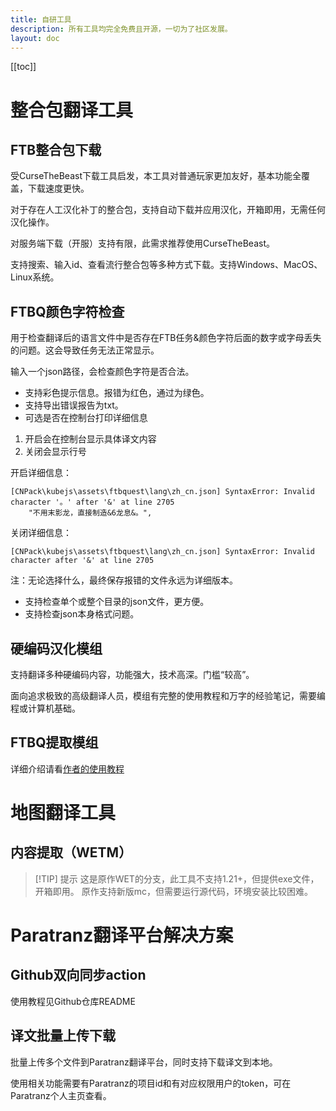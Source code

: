 ```yaml
---
title: 自研工具
description: 所有工具均完全免费且开源，一切为了社区发展。
layout: doc
---
```


[[toc]]

# 整合包翻译工具

## FTB整合包下载

受CurseTheBeast下载工具启发，本工具对普通玩家更加友好，基本功能全覆盖，下载速度更快。

对于存在人工汉化补丁的整合包，支持自动下载并应用汉化，开箱即用，无需任何汉化操作。

对服务端下载（开服）支持有限，此需求推荐使用CurseTheBeast。

支持搜索、输入id、查看流行整合包等多种方式下载。支持Windows、MacOS、Linux系统。

<DownloadLinks :methods="[
  { id: 'github', text: '源代码', icon: '/imgs/svg/github.svg', link: 'https://github.com/Wulian233/FeedTheForge' },
  { id: 'dl', text: '下载', icon: '/imgs/svg/github.svg', link: 'https://github.com/Wulian233/FeedTheForge/releases/' }
]" />

## FTBQ颜色字符检查

用于检查翻译后的语言文件中是否存在FTB任务&颜色字符后面的数字或字母丢失的问题。这会导致任务无法正常显示。

输入一个json路径，会检查颜色字符是否合法。

- 支持彩色提示信息。报错为红色，通过为绿色。
- 支持导出错误报告为txt。
- 可选是否在控制台打印详细信息

1. 开启会在控制台显示具体译文内容
2. 关闭会显示行号

开启详细信息：

```
[CNPack\kubejs\assets\ftbquest\lang\zh_cn.json] SyntaxError: Invalid character '。' after '&' at line 2705
    "不用末影龙，直接制造&6龙息&。",
```

关闭详细信息：

```
[CNPack\kubejs\assets\ftbquest\lang\zh_cn.json] SyntaxError: Invalid character after '&' at line 2705
```

注：无论选择什么，最终保存报错的文件永远为详细版本。

- 支持检查单个或整个目录的json文件，更方便。
- 支持检查json本身格式问题。

<DownloadLinks :methods="[
  { id: 'github', text: '源代码', icon: '/imgs/svg/github.svg', link: 'https://github.com/VM-Chinese-translate-group/translate-tools/tree/main/ftbq_color_check' },
  { id: 'dl', text: '下载', icon: '/imgs/svg/github.svg', link: 'https://github.com/VM-Chinese-translate-group/translate-tools/releases/tag/1.2' }
]" />

## 硬编码汉化模组

支持翻译多种硬编码内容，功能强大，技术高深。门槛“较高”。

面向追求极致的高级翻译人员，模组有完整的使用教程和万字的经验笔记，需要编程或计算机基础。

<DownloadLinks :methods="[
  { id: 'github', text: '源代码', icon: '/imgs/svg/github.svg', link: 'https://github.com/3093FengMing/VaultPatcher' },
  { id: 'curseforge', text: '下载', icon: '/imgs/svg/curseforge.svg', link: 'https://www.curseforge.com/minecraft/mc-mods/vault-patcher' },
  { id: 'modrinth', text: '下载', icon: '/imgs/svg/modrinth.svg', link: 'https://modrinth.com/mod/vault-patcher' }
]" />

## FTBQ提取模组

详细介绍请看[作者的使用教程](https://github.com/Litchiiiiii/FTB-Quests-Localizer?tab=readme-ov-file#%E5%A6%82%E4%BD%95%E4%BD%BF%E7%94%A8)

<DownloadLinks :methods="[
  { id: 'github', text: '源代码', icon: '/imgs/svg/github.svg', link: 'https://github.com/Litchiiiiii/FTB-Quests-Localizer' },
  { id: 'curseforge', text: '下载', icon: '/imgs/svg/curseforge.svg', link: 'https://www.curseforge.com/minecraft/mc-mods/ftb-quest-localizer' }
]" />

# 地图翻译工具

## 内容提取（WETM）

> [!TIP] 提示
> 这是原作WET的分支，此工具不支持1.21+，但提供exe文件，开箱即用。
> 原作支持新版mc，但需要运行源代码，环境安装比较困难。

<DownloadLinks :methods="[
  { id: 'github', text: '源代码', icon: '/imgs/svg/github.svg', link: 'https://github.com/3093FengMing/WorldTranslationExtractor' },
  { id: 'dl', text: '下载', icon: '/imgs/svg/github.svg', link: 'https://github.com/3093FengMing/WorldTranslationExtractor/releases' }
]" />

# Paratranz翻译平台解决方案

## Github双向同步action

使用教程见Github仓库README

<DownloadLinks :methods="[
  { id: 'github', text: '源代码', icon: '/imgs/svg/github.svg', link: 'https://github.com/VM-Chinese-translate-group/Template-Repo' }
]" />

## 译文批量上传下载

批量上传多个文件到Paratranz翻译平台，同时支持下载译文到本地。

使用相关功能需要有Paratranz的项目id和有对应权限用户的token，可在Paratranz个人主页查看。

<DownloadLinks :methods="[
  { id: 'github', text: '源代码', icon: '/imgs/svg/github.svg', link: 'https://github.com/VM-Chinese-translate-group/translate-tools/tree/main/paratranz_sync' },
  { id: 'dl', text: '下载', icon: '/imgs/svg/github.svg', link: 'https://github.com/VM-Chinese-translate-group/translate-tools/releases/tag/1.2' }
]" />
